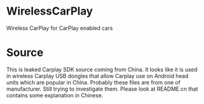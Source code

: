 # WirelessCarPlay
Wireless CarPlay for CarPlay enabled cars

# Source

This is leaked Carplay SDK source coming from China. It looks like it is
used in wireless Carplay USB dongles that allow Carplay use on Android head
units which are popular in China. Probably these files are from one of
manufacturer. Still trying to investigate them. Please look at README.cn that contains some explanation in Chinese.
